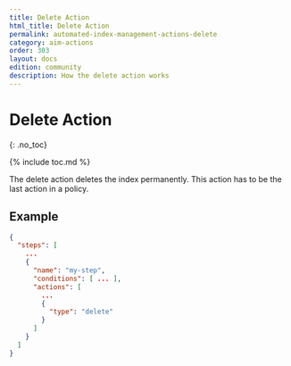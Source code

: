 ```yaml
---
title: Delete Action
html_title: Delete Action
permalink: automated-index-management-actions-delete
category: aim-actions
order: 303
layout: docs
edition: community
description: How the delete action works
---
```

<!--- Copyright 2023 floragunn GmbH -->

# Delete Action
{: .no_toc}

{% include toc.md %}

The delete action deletes the index permanently. This action has to be the last action in a policy.

## Example

```json
{
  "steps": [
    ...
    {
      "name": "my-step",
      "conditions": [ ... ],
      "actions": [
        ...
        {
          "type": "delete"
        }
      ]
    }
  ]
}
```

